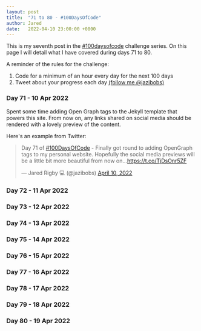 ```yaml
---
layout: post
title:  "71 to 80 - #100DaysOfCode"
author: Jared
date:   2022-04-10 23:00:00 +0800
---
```


This is my seventh post in the [#100daysofcode](https://www.100daysofcode.com/) challenge series. On this page I will detail what I have covered during days 71 to 80.

A reminder of the rules for the challenge:

1. Code for a minimum of an hour every day for the next 100 days
2. Tweet about your progress each day [(follow me @jazibobs)](https://twitter.com/jazibobs)

### Day 71 - 10 Apr 2022

Spent some time adding Open Graph tags to the Jekyll template that powers this site. From now on, any links shared on social media should be rendered with a lovely preview of the content.

Here's an example from Twitter:

<blockquote class="twitter-tweet"><p lang="en" dir="ltr">Day 71 of <a href="https://twitter.com/hashtag/100DaysOfCode?src=hash&amp;ref_src=twsrc%5Etfw">#100DaysOfCode</a> - Finally got round to adding OpenGraph tags to my personal website. Hopefully the social media previews will be a little bit more beautiful from now on...<a href="https://t.co/TjDsOnr5ZF">https://t.co/TjDsOnr5ZF</a></p>&mdash; Jared Rigby 💻 (@jazibobs) <a href="https://twitter.com/jazibobs/status/1513170846050828291?ref_src=twsrc%5Etfw">April 10, 2022</a></blockquote> <script async src="https://platform.twitter.com/widgets.js" charset="utf-8"></script> 

### Day 72 - 11 Apr 2022

### Day 73 - 12 Apr 2022

### Day 74 - 13 Apr 2022

### Day 75 - 14 Apr 2022

### Day 76 - 15 Apr 2022

### Day 77 - 16 Apr 2022

### Day 78 - 17 Apr 2022

### Day 79 - 18 Apr 2022

### Day 80 - 19 Apr 2022
